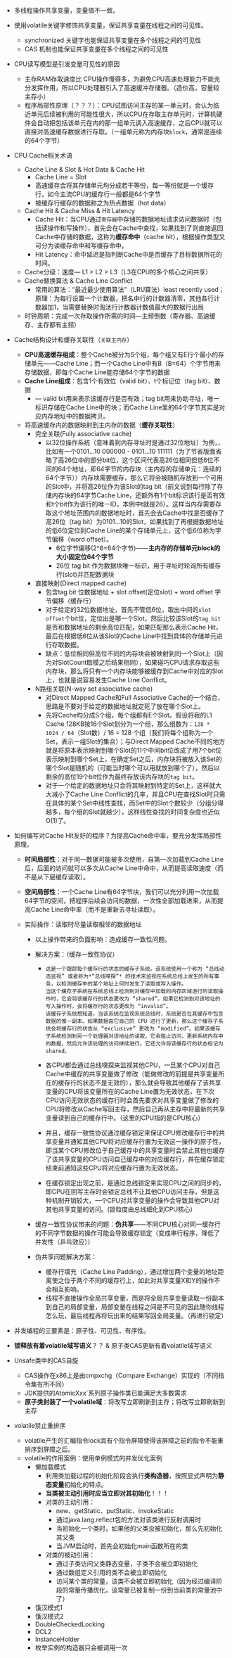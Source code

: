 - 多线程操作共享变量，变量值不一致。

- 使用volatile关键字修饰共享变量，保证共享变量在线程之间的可见性。

  - synchronized 关键字也能保证共享变量在多个线程之间的可见性
  - CAS 机制也能保证共享变量在多个线程之间的可见性

- CPU读写模型是引发变量可见性的原因

  -  主存RAM存取速度比 CPU操作慢得多，为避免CPU高速处理能力不能充分发挥作用，所以CPU处理器引入了高速缓冲存储器。（造价高，容量较主存小）
  - 程序局部性原理（？？？）：CPU试图访问主存的某一单元时，会认为临近单元后续被利用的可能性很大，所以CPU在存取主存单元时，计算机硬件会自动把包括该单元在内的那一组单元调入高速缓存，之后CPU就可以直接对高速缓存数据进行存取。（一组单元称为内存块`block`，通常是连续的64个字节）

- CPU Cache相关术语

  - Cache Line & Slot & Hot Data & Cache Hit
    - Cache Line = Slot 
    - 高速缓存会将其存储单元均分成若干等份，每一等份就是一个缓存行，如今主流CPU的缓存行一般都是64个字节
    - 被缓存行缓存的数据称之为热点数据（hot data）
  - Cache Hit & Cache Miss & Hit Latency
    - Cache Hit：当CPU通过`寄存器`中存储的数据地址请求访问数据时（包括读操作和写操作），首先会在Cache中查找，如果找到了则直接返回Cache中存储的数据，这称为**缓存命中**（cache hit），根据操作类型又可分为读缓存命中和写缓存命中。
    - Hit Latency：命中延迟是指判断Cache中是否缓存了目标数据所花的时间。
  - Cache分级：速度— L1 > L2 > L3（L3在CPU的多个核心之间共享）
  - Cache替换算法 & Cache Line Conflict
    - 常用的算法：“最近最少使用算法”（LRU算法）least recently used；原理：为每行设置一个计数器，把名中行的计数器清零，其他各行计数器加1，当需要替换时淘汰行计数器计数值最大的数据行出局
  - 时钟周期：完成一次存取操作所需的时间—主频倒数（寄存器、高速缓存、主存都有主频）

- Cache结构设计和缓存关联性（`关联主内存`）

  - **CPU高速缓存组成**：整个Cache被分为S个组，每个组又有E行个最小的存储单元——Cache Line；而一个Cache Line中有B（B=64）个字节用来存储数据，即每个Cache Line能存储64个字节的数据
  - **Cache Line组成**：包含1个有效位（valid bit）、t个标记位（tag bit）、数据
    - — valid bit用来表示该缓存行是否有效；tag bit用来协助寻址，唯一标识存储在Cache Line中的块；而Cache Line里的64个字节其实是对应内存地址中的数据拷贝。
  - 将高速缓存内的数据映射到主内存的数据（**缓存关联性**）
    - 完全关联(Fully associative cache) 
      - 以32位操作系统（意味着到内存寻址时是通过32位地址）为例，，比如有一个0101...10 000000 - 0101...10 111111（为了节省版面省略了高26位中的部分bit位，这个区间代表高26位相同但低6位不同的64个地址，即64字节的内存块（主内存的存储单元：连续的64个字节））内存块需要缓存，那么它将会被随机存放到一个可用的Slot中，并将高26位作为该Slot的tag bit（前文说到每行除了存储内存块的64字节Cache Line，还额外有1个bit标识该行是否有效和t个bit作为该行的唯一ID，本例中t就是26）。这样当内存需要存取这个地址范围内的数据地址时，首先会去Cache中找是否缓存了高26位（tag bit）为0101...10的Slot，如果找到了再根据数据地址的低6位定位到Cache Line的某个存储单元上，这个低6位称为字节偏移（word offset）。
        - 6位字节偏移(2^6=64个字节)——**主内存的存储单元block的大小固定位64个字节**
        - 26位 tag bit 作为数据块唯一标识，用于寻址时轮询所有缓存行(slot)并匹配数据块
    - 直接映射(Direct mapped cache) 
      - 包含tag bit 位数据地址 + slot offset(定位slot) + word offset 字节偏移（缓存行）
      - 对于给定的32位数据地址，首先不管低6位，取出中间的`slot offset`个bit位，定位出是哪一个Slot，然后比较该Slot的`tag bit`是否和数据地址的剩余高位匹配，如果匹配那么表示Cache Hit，最后在根据低6位从该Slot的Cache Line中找到具体的存储单元进行存取数据。
      - 缺点：低位相同但高位不同的内存块会被映射到同一个Slot上（因为对SlotCount取模之后结果相同），如果碰巧CPU请求存取这些内存块，那么将只有一个内存块能够被缓存到Cache中对应的Slot上，也就是说容易发生Cache Line Conflict。
    - N路组关联(N-way set associative cache) 
      - 对Direct Mapped Cache和Full Associative Cache的一个结合，思路是不要对于给定的数据地址就定死了放在哪个Slot上。
      - 先将Cache均分成S个组，每个组都有E个Slot。假设将我的L1 Cache 128KB按16个Slot划分为一个组，那么组数为：`128 * 1024 / 64`（Slot数）/ 16 = 128 个组（我们将每个组称为一个Set，表示一组Slot的集合）；与Direct Mapped Cache不同的地方就是将原本表示映射到哪个Slot的11个中间bit位改成了用7个bit位表示映射到哪个Set上，在确定Set之后，内存块将被放入该Set的哪个Slot是随机的（可能当时哪个可以用就放到哪个了），然后以剩余的高位19个bit位作为最终存放该内存块的`tag bit`。
      - 对于一个给定的数据地址只会将其映射到特定的Set上，这样就大大减小了Cache Line Conflict的几率，并且CPU在查找Slot时只需在具体的某个Set中线性查找，而Set中的Slot个数较少（分组分得越多，每个组的Slot就越少），这样线性查找的时间复杂度也近似O(1)了。

- 如何编写对Cache Hit友好的程序？为提高Cache命中率，要充分发挥局部性原理。

  - **时间局部性**：对于同一数据可能被多次使用，自第一次加载到Cache Line后，后面的访问就可以多次从Cache Line中命中，从而提高读取速度（而不是从下层缓存读取）。

  - **空间局部性**：一个Cache Line有64字节块，我们可以充分利用一次加载64字节的空间，把程序后续会访问的数据，一次性全部加载进来，从而提高Cache Line命中率（而不是重新去寻址读取）。

  - 实际操作：读取时尽量读取相邻的数据地址

    - 以上操作带来的负面影响：造成缓存一致性问题。

    - 解决方案：（缓存一致性协议）

      - ```
        这是一个跟踪每个缓存行的状态的缓存子系统。该系统使用一个称为 “总线动态监视” 或者称为*“总线嗅探”* 的技术来监视在系统总线上发生的所有事务，以检测缓存中的某个地址上何时发生了读取或写入操作。
        当这个缓存子系统在系统总线上检测到对缓存中加载的内存区域进行的读取操作时，它会将该缓存行的状态更改为 “shared”。如果它检测到对该地址的写入操作时，会将缓存行的状态更改为 “invalid”。
        该缓存子系统想知道，当该系统在监视系统总线时，系统是否在其缓存中包含数据的惟一副本。如果数据由它自己的 CPU 进行了更新，那么这个缓存子系统会将缓存行的状态从 “exclusive” 更改为 “modified”。如果该缓存子系统检测到另一个处理器对该地址的读取，它会阻止访问，更新系统内存中的数据，然后允许该处理的访问继续进行。它还允许将该缓存行的状态标记为 shared。
        ```

      - 各CPU都会通过总线嗅探来监视其他CPU，一旦某个CPU对自己Cache中缓存的共享变量做了修改（能做修改的前提是共享变量所在的缓存行的状态不是无效的），那么就会导致其他缓存了该共享变量的CPU将该变量所在的Cache Line置为无效状态，在下次CPU访问无效状态的缓存行时会首先要求对共享变量做了修改的CPU将修改从Cache写回主存，然后自己再从主存中将最新的共享变量读到自己的缓存行中。（这里的CPU指的是CPU核心）

      - 并且，缓存一致性协议通过缓存锁定来保证CPU修改缓存行中的共享变量并通知其他CPU将对应缓存行置为无效这一操作的原子性，即当某个CPU修改位于自己缓存中的共享变量时会禁止其他也缓存了该共享变量的CPU访问自己缓存中的对应缓存行，并在缓存锁定结束前通知这些CPU将对应缓存行置为无效状态。

      - 在缓存锁定出现之前，是通过总线锁定来实现CPU之间的同步的，即CPU在回写主存时会锁定总线不让其他CPU访问主存，但是这种机制开销较大，一个CPU对共享变量的操作会导致其他CPU对其他共享变量的访问。(锁粒度由总线细化到CPU核心)

    - 缓存一致性协议带来的问题：**伪共享**——不同CPU核心对同一缓存行的不同字节数据的操作可能会导致缓存锁定（变成串行程序，降低了并发性（乒乓效应））

    - 伪共享问题解决方案：

      - 缓存行填充（Cache Line Padding），通过增加两个变量的地址距离使之位于两个不同的缓存行上，如此对共享变量X和Y的操作不会相互影响。
      - 线程不直接操作全局共享变量，而是将全局共享变量读取一份副本到自己的局部变量，局部变量在线程之间是不可见的因此随你线程怎么玩，最后线程再将玩出来的结果写回全局变量。（再进行锁定）

- 并发编程的三要素是：原子性、可见性、有序性。

- **锁释放有着volatile域写语义**？？ & 原子类CAS更新有着volatile域写语义

- Unsafe类中的CAS自旋

  - CAS操作在x86上是由cmpxchg（Compare Exchange）实现的（不同指令集有所不同）
  - JDK提供的AtomicXxx`系列原子操作类已能满足大多数需求
  - **原子类封装了一个volatile域**：将改写立即刷新到主存；将改写立即刷新到主存

- volatile禁止重排序

  - volatile产生的汇编指令lock具有个指令屏障使得该屏障之前的指令不能重排序到屏障之后。
  - volatile的作用案例：使用单例模式的并发优化案例
    - 懒加载模式
      - 利用类加载过程的初始化阶段会执行**类构造器**<clinit>，按照显式声明为**静态变量**初始化的特点。
      - **当类被主动引用时应当立即对其初始化**！！！
      - 对类的主动引用：
        - new、getStatic、putStatic、invokeStatic
        - 通过java.lang.reflect包的方法对该类进行反射调用时
        - 当初始化一个类时，如果他的父类没被初始化，那么先初始化其父类
        - 当JVM启动时，首先会初始化main函数所在的类
      - 对类的被动引用：
        - 通过子类访问父类静态变量，子类不会被立即初始化
        - 通过数组定义引用的类不会被立即初始化
        - 访问某个类的常量，该类不会被立即初始化（因为经过编译阶段的常量传播优化，该常量已被复制一份到当前类的常量池中了）
    - 饿汉模式1
    - 饿汉模式2
    - DoubleCheckedLocking
    - DCL2
    - InstanceHolder
    - 枚举实例的构造器只会被调用一次




